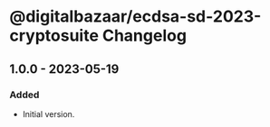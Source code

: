 # @digitalbazaar/ecdsa-sd-2023-cryptosuite Changelog

## 1.0.0 - 2023-05-19

### Added
- Initial version.
